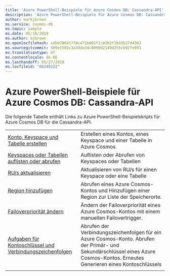 ```yaml
---
title: 'Azure PowerShell-Beispiele für Azure Cosmos DB: Cassandra-API'
description: 'Azure PowerShell-Beispiele für Azure Cosmos DB: Cassandra-API'
author: markjbrown
ms.service: cosmos-db
ms.topic: sample
ms.date: 05/18/2019
ms.author: mjbrown
ms.openlocfilehash: cdbb786417f8c471b001f1c83b2f1833b27d4363
ms.sourcegitcommit: 509e1583c3a3dde34c8090d2149d255cb92fe991
ms.translationtype: HT
ms.contentlocale: de-DE
ms.lasthandoff: 05/27/2019
ms.locfileid: "66245222"
---
```

# <a name="azure-powershell-samples-for-azure-cosmos-db---cassandra-api"></a>Azure PowerShell-Beispiele für Azure Cosmos DB: Cassandra-API

Die folgende Tabelle enthält Links zu Azure PowerShell-Beispielskripts für Azure Cosmos DB für die Cassandra-API.

| | |
|---|---|
|[Konto, Keyspace und Tabelle erstellen](scripts/powershell/cassandra/ps-cassandra-create.md?toc=%2fpowershell%2fmodule%2ftoc.json)| Erstellen eines Kontos, eines Keyspace und einer Tabelle in Azure Cosmos |
|[Keyspaces oder Tabellen auflisten oder abrufen](scripts/powershell/cassandra/ps-cassandra-list-get.md?toc=%2fpowershell%2fmodule%2ftoc.json)| Auflisten oder Abrufen von Keyspaces oder Tabellen |
|[RU/s aktualisieren](scripts/powershell/cassandra/ps-cassandra-ru-update.md?toc=%2fpowershell%2fmodule%2ftoc.json)| Aktualisieren von RU/s für einen Keyspace oder eine Tabelle |
|[Region hinzufügen](scripts/powershell/common/ps-account-update.md?toc=%2fpowershell%2fmodule%2ftoc.json)| Abrufen eines Azure Cosmos-Kontos und Hinzufügen einer Region zur Liste der Speicherorte. |
|[Failoverpriorität ändern](scripts/powershell/common/ps-account-failover-priority-update.md?toc=%2fpowershell%2fmodule%2ftoc.json)| Ändern der Failoverpriorität eines Azure Cosmos-Kontos mit einem manuellen Failovertrigger. |
|[Aufgaben für Kontoschlüssel und Verbindungszeichenfolgen](scripts/powershell/common/ps-account-keys-connection-strings.md?toc=%2fpowershell%2fmodule%2ftoc.json)| Abrufen der Verbindungszeichenfolgen für ein Azure Cosmos-Konto. Abrufen der Primär- und Sekundärschlüssel eines Azure Cosmos-Kontos. Erneutes Generieren eines Kontoschlüssels |
|||